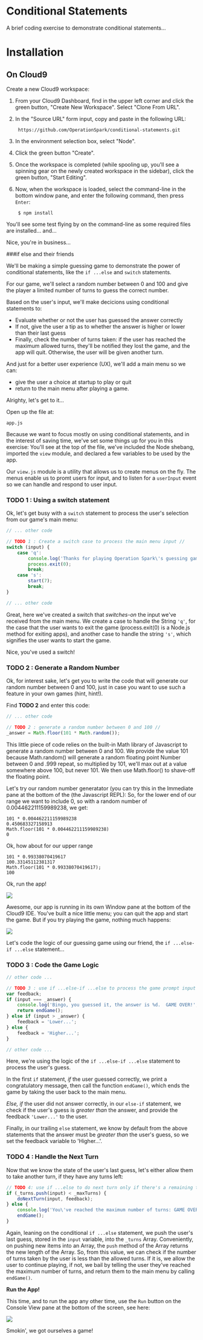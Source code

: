 Conditional Statements
======================

A brief coding exercise to demonstrate conditional statements...

# Installation

## On Cloud9

Create a new Cloud9 workspace:

1. From your Cloud9 Dashboard, find in the upper left corner and click the green button, "Create New Workspace".
Select "Clone From URL".
2. In the "Source URL" form input, copy and paste in the following URL:

        https://github.com/OperationSpark/conditional-statements.git

3. In the environment selection box, select "Node".
4. Click the green button "Create".
5. Once the workspace is completed (while spooling up, you'll see a spinning gear on the newly created workspace in the sidebar), click the green button, "Start Editing".
6. Now, when the workspace is loaded, select the command-line in the bottom window pane, and enter the following command, then press `Enter`:

        $ npm install

You'll see some test flying by on the command-line as some required files are installed... and...

Nice, you're in business...

###if else and their friends

We'll be making a simple guessing game to demonstrate the power of conditional statements, like the `if ...else` and `switch` statements.

For our game, we'll select a random number between 0 and 100 and give the player a limited number of turns to guess the correct number.

Based on the user's input, we'll make decicions using conditional statements to:

* Evaluate whether or not the user has guessed the answer correctly
* If not, give the user a tip as to whether the answer is higher or lower than their last guess
* Finally, check the number of turns taken: if the user has reached the maximum allowed turns, they'll be notified they lost the game, and the app will quit.  Otherwise, the user will be given another turn.

And just for a better user experience (UX), we'll add a main menu so we can:

*  give the user a choice at startup to play or quit
*  return to the main menu after playing a game.

Alrighty, let's get to it...

Open up the file at:

    app.js

Because we want to focus mostly on using conditional statements, and in the interest of saving time, we've set some things up for you in this exercise: You'll see at the top of the file, we've included the Node shebang, imported the `view` module, and declared a few variables to be used by the app.

Our `view.js` module is a utility that allows us to create menus on the fly.  The menus enable us to promt users for input, and to listen for a `userInput` event so we can handle and respond to user input.

### TODO 1 : Using a switch statement

Ok, let's get busy with a `switch` statement to process the user's selection from our game's main menu:

````javascript
// ... other code

// TODO 1 : Create a switch case to process the main menu input //
switch (input) {
    case 'q':
        console.log('Thanks for playing Operation Spark\'s guessing game! Bye bye!');
        process.exit(0);
        break;
    case 's':
        start(7);
        break;
}

// ... other code
````

Great, here we've created a switch that _switches-on_ the input we've received from the main menu.  We create a case to handle the String `'q'`, for the case that the user wants to exit the game (process.exit(0) is a Node.js method for exiting apps), and another case to handle the string `'s'`, which signifies the user wants to start the game.

Nice, you've used a switch!

### TODO 2 : Generate a Random Number

Ok, for interest sake, let's get you to write the code that will generate our random number between 0 and 100, just in case you want to use such a feature in your own games (hint, hint!).

Find **TODO 2** and enter this code:

````javascript
// ... other code

// TODO 2 : generate a random number between 0 and 100 //
_answer = Math.floor(101 * Math.random());
````

This little piece of code relies on the built-in Math library of Javascript to generate a random number between 0 and 100.  We provide the value 101 because Math.random() will generate a random floating point Number between 0 and .999 repeat, so multiplied by 101, we'll max out at a value somewhere above 100, but never 101.  We then use Math.floor() to shave-off the floating point.

Let's try our random number generatator (you can try this in the Immediate pane at the bottom of the (the Javascript REPL):  So, for the lower end of our range we want to include 0, so with a random number of 0.004462211159989238, we get:

````
101 * 0.004462211159989238
0.450683327158913
Math.floor(101 * 0.004462211159989238)
0
````

Ok, how about for our upper range

````
101 * 0.99338070419617
100.33145112381317
Math.floor(101 * 0.99338070419617);
100
````

Ok, run the app!

<img src="https://raw.githubusercontent.com/OperationSpark/conditional-statements/master/img/run-app-first-time.png">

Awesome, our app is running in its own Window pane at the bottom of the Cloud9 IDE.  You've built a nice little menu; you can quit the app and start the game.  But if you try playing the game, nothing much happens:

<img src="https://raw.githubusercontent.com/OperationSpark/conditional-statements/master/img/app-first-run.png">

Let's code the logic of our guessing game using our friend, the `if ...else-if ...else` statement...

### TODO 3 : Code the Game Logic

````javascript
// other code ...

// TODO 3 : use if ...else-if ...else to process the game prompt input //
var feedback;
if (input === _answer) {
    console.log('Bingo, you guessed it, the answer is %d.  GAME OVER!', _answer);
    return endGame();
} else if (input > _answer) {
    feedback = 'Lower...';
} else {
    feedback = 'Higher...';
}

// other code ...
````

Here, we're using the logic of the `if ...else-if ...else` statement to process the user's guess.

In the first `if` statement, _if_ the user guessed correctly, we print a congratulatory message, then call the function `endGame()`, which ends the game by taking the user back to the main menu.

_Else, if_ the user did not answer correctly, in our `else-if` statement, we check if the user's guess is _greater than_ the answer, and provide the feedback `'Lower...'` to the user.

Finally, in our trailing `else` statement, we know by default from the above statements that the answer must be _greater than_ the user's guess, so we set the feedback variable to 'Higher...'.

### TODO 4 : Handle the Next Turn

Now that we know the state of the user's last guess, let's either allow them to take another turn, if they have any turns left:

````javascript
// TODO 4: use if ...else to do next turn only if there's a remaining turn //
if (_turns.push(input) < _maxTurns) {
    doNextTurn(input, feedback);
} else {
    console.log('You\'ve reached the maximum number of turns: GAME OVER!');
    endGame();
}
````

Again, leaning on the conditional `if ...else` statement, we push the user's last guess, stored in the `input` variable, into the `_turns` Array.  Conveniently, on pushing new items into an Array, the `push` method of the Array returns the new length of the Array.  So, from this value, we can check if the number of turns taken by the user is less than the allowed turns.  If it is, we allow the user to continue playing, if not, we bail by telling the user they've reached the maximum number of turns, and return them to the main menu by calling `endGame()`.

**Run the App!**

This time, and to run the app any other time, use the `Run` button on the Console View pane at the bottom of the screen, see here:

<img src="https://raw.githubusercontent.com/OperationSpark/conditional-statements/master/img/app-second-run.png">

Smokin', we got ourselves a game!